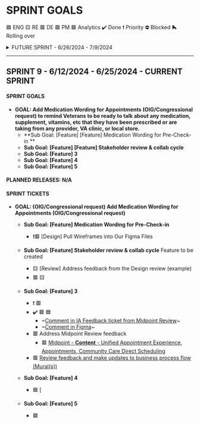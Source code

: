 # SPRINT GOALS
🟦 ENG 🟨 RE 🟥 DE 🟪 PM 🟩 Analytics ✔️ Done ❗ Priority ⛔ Blocked :roller_skate: Rolling over

<details>
<summary>FUTURE SPRINT - 6/26/2024 - 7/9/2024 </summary>
______________________________________________________________________________________________________________________________________________________

## SPRINT 10 - 6/26/2024 - 7/9/2024  ------- FUTURE FUTURE / TENTATIVE ------

#### SPRINT GOALS
- **GOAL: Update medical wording**
    - **Sub Goal: [Feature] 1**
    - **Sub Goal: [Feature] 2**
    - **Sub Goal: [Feature] 3**
    - **Sub Goal: [Feature] 4**
    - **Sub Goal: [Feature] 5**

#### PLANNED RELEASES: N/A
      
</details>

______________________________________________________________________________________________________________________________________________________

## SPRINT 9 - 6/12/2024 - 6/25/2024 - CURRENT SPRINT
#### SPRINT GOALS
- **GOAL: Add Medication Wording for Appointments (OIG/Congressional request) to remind Veterans to be ready to talk about any medication, supplement, vitamins, etc that they have been prescribed or are taking from any provider, VA clinic, or local store.**
    - **Sub Goal: [Feature] [Feature] Medication Wording for Pre-Check-in **
    - **Sub Goal: [Feature] [Feature] Stakeholder review & collab cycle**
    - **Sub Goal: [Feature] 3**
    - **Sub Goal: [Feature] 4**
    - **Sub Goal: [Feature] 5**

#### PLANNED RELEASES: N/A

#### SPRINT TICKETS
- **GOAL: (OIG/Congressional request) Add Medication Wording for Appointments (OIG/Congressional request)**
    - **Sub Goal: [Feature] Medication Wording for Pre-Check-in**
         - ❗🟥 [Design] Pull Wireframes into Our Figma Files
    - **Sub Goal: [Feature] Stakeholder review & collab cycle** Feature to be created
         - 🟨 [Review] Address feedback from the Design review (example)
         - 🟥 🟨 
    - **Sub Goal: [Feature] 3**
         - ❗ 🟥 
         - ✔️ 🟥 🟦 
              - ~[Comment in IA Feedback ticket from Midpoint Review](https://github.com/department-of-veterans-affairs/va.gov-team/issues/85523#issuecomment-2158477844)~
              - ~[Comment in Figma](https://www.figma.com/design/DsRXEFiYLCFnY5nBkp9Dc4?node-id=2130-7431#829820263)~
         - 🟥 Address Midpoint Review feedback
              - 🟥 [Midpoint - **Content** - Unified Appointment Experience, Appointments, Community Care Direct Scheduling](https://app.zenhub.com/workspaces/appointments-cc-direct-scheduling-660abc13699bfa00195d685a/issues/gh/department-of-veterans-affairs/va.gov-team/85519)
         - 🟥 [Review feedback and make updates to business process flow (Mural(s))](https://app.zenhub.com/workspaces/appointments-cc-direct-scheduling-660abc13699bfa00195d685a/issues/gh/department-of-veterans-affairs/va.gov-team/85555) 
    - **Sub Goal: [Feature] 4**
         - 🟦 [

    - **Sub Goal: [Feature] 5**
         - 🟪 
  

